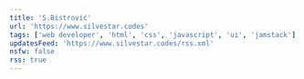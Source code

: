 ```yaml
---
title: 'S.Bistrović'
url: 'https://www.silvestar.codes'
tags: ['web developer', 'html', 'css', 'javascript', 'ui', 'jamstack']
updatesFeed: 'https://www.silvestar.codes/rss.xml'
nsfw: false
rss: true
---
```

